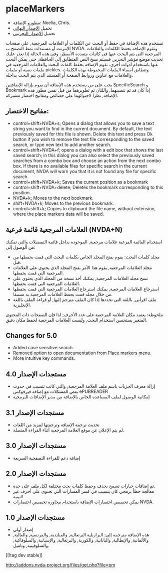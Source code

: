 # placeMarkers #

* مطورو الإضافة: Noelia, Chris.
* تحميل [الإصدار النهائي][1]
* تحميل [الإصدار التجريبي][2]

تستخدم هذه الإضافة في حفظ أو البحث عن الكلمات أو العلامات المرجعية, على
صفحات الإنترنت أو مستندات نمط التصفح ب NVDA. وتقوم الإضافة بحفظ الكلمات
والعلامات المرجعية التي يتم البحث عنها في كائنات متعددة الأسطر، وفي هذه
الحالة إذا تعذر عليك تحديث موضع مؤشر التحرير, فسيتم نسخ النص المتطابق إلى
الحافظة, حتى يمكن البحث عنها باستخدام أدوات أخرى. تقوم الإضافة بحفظ كلمات
البحث والعلامات المرجعية في ملفات نصية أو ملفات pickles.  وتتطابق أسماء
الملفات المحفوظة بهذه الكلمات والعلامات مع عناوين وروابط الصفحة أو المستند
الذي يتم البحث بداخله.

يجب على من يستخدم هذه الإضافة أن يقوم بإزالة الإضافتين SpecificSearch و
Bookmark إذا كان قد تم تنصيبهما, واللتان تم تطويرهما من قبل نفس مطور هذه
الإضافة, نظرا لاحتوائهما على خصائص ومفاتيح اختصار مشتركة.

## مفاتيح الاختصار: ##

*	control+shift+NVDA+s; Opens a dialog that allows you to save a text string   you want to find in the current document. By default, the text previously saved for this file is shown. Delete this text and press Ok button if you wish to remove the text file corresponding to the saved search, or type new text to add another search.
*	control+shift+NVDA+f; opens a dialog with a edit box that shows the last saved search; in this dialog you can also select the previously saved searches from a combo box and choose an action from the next combo box. If there is no available files for specific search in the current document, NVDA will warn you that it is not found any file for specific search.
*	control+shift+NVDA+k; Saves the current position as a bookmark
*	control+shift+NVDA+delete; Deletes the bookmark corresponding to this position.
*	NVDA+k; Moves to the next bookmark.
*	shift+NVDA+k; Moves to the previous bookmark.
*	control+shift+k; Copies to clipboard the file name, without extension, where the place markers data will be saved.

## العلامات المرجعية قائمة فرعية (NVDA+N) ##


استخدام القائمة الفرعية علامات مرجعية, الموجودة بداخل قائمة التفضيلات والتي
تمكنك من الوصول إلى:

*	مجلد كلمات البحث: يقوم بفتح المجلد الخاص بكلمات البحث التي قمت بحفظها من
  قبل.
*	مجلد العلامات المرجعية, يقوم هذا الأمر بفتح المجلد الذي يحتوي على العلامات
  المرجعية التي قمت بحفظها.
*	نسخ مجلد العلامات المرجعية, يمكنك أخذ نسخة من المجلد الذي يحتوي على
  العلامات المرجعية التي قمت بحفظها.
*	استرجاع العلامات المرجعية, يمكنك استرجاع العلامات المرجعية التي قمت بحفظها
  من خلال مجلد قمت بحفظ العلامات المرجعية به مسبقا.
*	ملف اقرأني, باللغة التي تحددها إذا كان الملف مترجم إليها, أو قراءة الملف
  باللغة الإنجليزية.

ملحوظة: يعتمد مكان العلامة المرجعية على عدد الأحرف; لذا فإن الصفحات ذات
المحتوى المتغير يستحسن استخدام البحث, وليست العلامات المرجعية لحفظ مكان
دقيق.


## Changes for 5.0 ##
* Added case sensitive search.
* Removed option to open documentation from Place markers menu.
* More intuitive key commands.

## مستجدات الإصدار 4.0 ##
* إزالة معرف الجزيآت باسم ملف العلامة المرجعية, والتي كانت تتسبب في حدوث بعض
  المشكلات مع إضافة فيرفوكس ePUBREADER 
* إمكانية الوصول لملف المساعدة الخاص بالإضافة من مدير الإضافات البرمجية

## مستجدات الإصدار 3.1 ##
* تحديث ترجمة الإضافة وترجمتها لمزيد من اللغات
* لم يتم الإعلان عن موقع العلامة المرجعية أثناء القراءة المتصلة.

## مستجدات الإصدار 3.0 ##
* إضافة دعم للقراءة التصفحية السريعة

## مستجدات الإصدار 2.0 ##
* تم إضافات خيارات تسمح بحذف وحفظ كلمات بحث مختلفة لكل ملف على حدة.
* معالجة خطأ برمجي كان يتسبب في كسر المسارات التي تحتوي على أحرف غير لاتينية
* يمكن تخصيص اختصارات الإضافة باستخدام محاورة تخصيص اختصارات NVDA.


## مستجدات الإصدار 1.0 ##
* إصدار أولي
* هذه الإضافة مترجمة إلى: البرازيلية البرتغالية, والفنلندية, والفرنسية,
  والغالية, والألمانية, والإيطالية, واليابانية, والكورية, والبرتغالية,
  والإسبانية, والسلوفاكية, والسلوفينية, وتاميل.

[[!tag dev stable]]

[1]: http://addons.nvda-project.org/files/get.php?file=pm[1]:
http://addons.nvda-project.org/files/get.php?file=pm

[2]: http://addons.nvda-project.org/files/get.php?file=pm-dev
